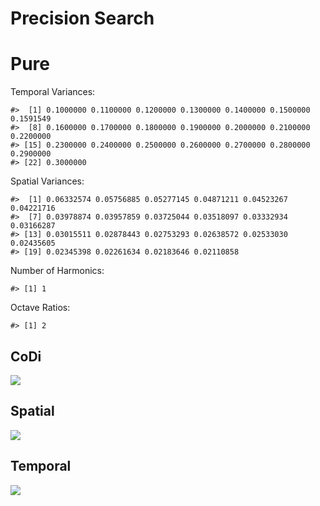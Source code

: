Precision Search
================

# Pure

Temporal Variances:

    #>  [1] 0.1000000 0.1100000 0.1200000 0.1300000 0.1400000 0.1500000 0.1591549
    #>  [8] 0.1600000 0.1700000 0.1800000 0.1900000 0.2000000 0.2100000 0.2200000
    #> [15] 0.2300000 0.2400000 0.2500000 0.2600000 0.2700000 0.2800000 0.2900000
    #> [22] 0.3000000

Spatial Variances:

    #>  [1] 0.06332574 0.05756885 0.05277145 0.04871211 0.04523267 0.04221716
    #>  [7] 0.03978874 0.03957859 0.03725044 0.03518097 0.03332934 0.03166287
    #> [13] 0.03015511 0.02878443 0.02753293 0.02638572 0.02533030 0.02435605
    #> [19] 0.02345398 0.02261634 0.02183646 0.02110858

Number of Harmonics:

    #> [1] 1

Octave Ratios:

    #> [1] 2

## CoDi

![](../figures/variance_search/_CoDi-1.png)<!-- -->

## Spatial

![](../figures/variance_search/_Spatial-1.png)<!-- -->

## Temporal

![](../figures/variance_search/_Temporal-1.png)<!-- -->
